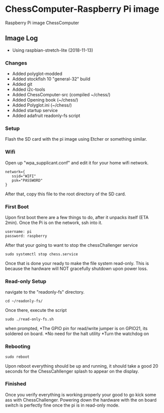 # ChessComputer-Raspberry Pi image
Raspberry Pi image ChessComputer

## Image Log
* Using raspbian-stretch-lite (2018-11-13)
### Changes
* Added polyglot-modded
* Added stockfish 10 "general-32" build
* Added git
* Added i2c-tools
* Added ChessComputer-src (compiled ~/chess/)
* Added Opening book (~/chess/)
* Added Polyglot.ini (~/chess/)
* Added startup service
* Added adafruit readonly-fs script

### Setup
Flash the SD card with the pi image using Etcher or something similar.

### Wifi
Open up "wpa_supplicant.conf" and edit it for your home wifi network.
```
network={
   ssid="WIFI"
   psk="PASSWORD"
}
```
After that, copy this file to the root directory of the SD card.

### First Boot
Upon first boot there are a few things to do, after it unpacks itself (ETA 2min). Once the Pi is on the network, ssh into it.
```
username: pi
password: raspberry
```
After that your going to want to stop the chessChallenger service
```
sudo systemctl stop chess.service
```
Once that is done your ready to make the file system read-only. This is because the hardware will NOT gracefully shutdown upon power loss.

### Read-only Setup
navigate to the "readonly-fs" directory.
```
cd ~/readonly-fs/
```
Once there, execute the script
```
sudo ./read-only-fs.sh
```
when prompted, 
*The GPIO pin for read/write jumper is on GPIO21, its soldered on board.
*No need for the halt utility
*Turn the watchdog on

### Rebooting
```
sudo reboot
```
Upon reboot everything should be up and running, it should take a good 20 seconds for the ChessCahllenger splash to appear on the display.

### Finished
Once you verify everything is working properly your good to go kick some ass with ChessChallenger. Powering down the hardware with the on board switch is perfectly fine once the pi is in read-only mode.
